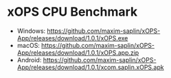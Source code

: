 # xOPS CPU Benchmark
- Windows: https://github.com/maxim-saplin/xOPS-App/releases/download/1.0.1/xOPS.exe
- macOS: https://github.com/maxim-saplin/xOPS-App/releases/download/1.0.1/xOPS.app.zip
- Android: https://github.com/maxim-saplin/xOPS-App/releases/download/1.0.1/xcom.saplin.xOPS.apk
 
